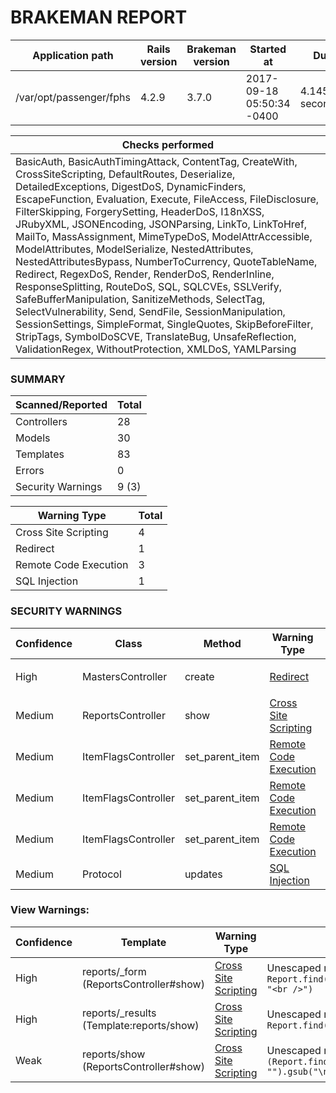 # BRAKEMAN REPORT

| Application path        | Rails version | Brakeman version | Started at                | Duration            |
|-------------------------|---------------|------------------|---------------------------|---------------------|
| /var/opt/passenger/fphs | 4.2.9         | 3.7.0            | 2017-09-18 05:50:34 -0400 | 4.145298097 seconds |

| Checks performed                                                                                                                                                                                                                                                                                                                                                                                                                                                                                                                                                                                                                                                                                                                                                                                                                                                                                                       |
|------------------------------------------------------------------------------------------------------------------------------------------------------------------------------------------------------------------------------------------------------------------------------------------------------------------------------------------------------------------------------------------------------------------------------------------------------------------------------------------------------------------------------------------------------------------------------------------------------------------------------------------------------------------------------------------------------------------------------------------------------------------------------------------------------------------------------------------------------------------------------------------------------------------------|
| BasicAuth, BasicAuthTimingAttack, ContentTag, CreateWith, CrossSiteScripting, DefaultRoutes, Deserialize, DetailedExceptions, DigestDoS, DynamicFinders, EscapeFunction, Evaluation, Execute, FileAccess, FileDisclosure, FilterSkipping, ForgerySetting, HeaderDoS, I18nXSS, JRubyXML, JSONEncoding, JSONParsing, LinkTo, LinkToHref, MailTo, MassAssignment, MimeTypeDoS, ModelAttrAccessible, ModelAttributes, ModelSerialize, NestedAttributes, NestedAttributesBypass, NumberToCurrency, QuoteTableName, Redirect, RegexDoS, Render, RenderDoS, RenderInline, ResponseSplitting, RouteDoS, SQL, SQLCVEs, SSLVerify, SafeBufferManipulation, SanitizeMethods, SelectTag, SelectVulnerability, Send, SendFile, SessionManipulation, SessionSettings, SimpleFormat, SingleQuotes, SkipBeforeFilter, StripTags, SymbolDoSCVE, TranslateBug, UnsafeReflection, ValidationRegex, WithoutProtection, XMLDoS, YAMLParsing |

### SUMMARY

| Scanned/Reported  | Total |
|-------------------|-------|
| Controllers       | 28    |
| Models            | 30    |
| Templates         | 83    |
| Errors            | 0     |
| Security Warnings | 9 (3) |

| Warning Type          | Total |
|-----------------------|-------|
| Cross Site Scripting  | 4     |
| Redirect              | 1     |
| Remote Code Execution | 3     |
| SQL Injection         | 1     |

### SECURITY WARNINGS

| Confidence | Class               | Method          | Warning Type                                                                                  | Message                                                                                                                                                                                                |
|------------|---------------------|-----------------|-----------------------------------------------------------------------------------------------|--------------------------------------------------------------------------------------------------------------------------------------------------------------------------------------------------------|
| High       | MastersController   | create          | [Redirect](http://brakemanscanner.org/docs/warning_types/redirect/)                           | Possible unprotected redirect near line 81: `redirect_to(Master.create_master_records(current_user), :notice => ("Created Master Record with MSID #{Master.create_master_records(current_user).id}"))` |
| Medium     | ReportsController   | show            | [Cross Site Scripting](http://brakemanscanner.org/docs/warning_types/cross_site_scripting/)   | Unescaped model attribute rendered inline near line 67: `render(text => "Generated SQL invalid.\n#{Report.find(params[:id].to_i).clean_sql}\n#{$!.to_s}", { :status => 400 })`                         |
| Medium     | ItemFlagsController | set_parent_item | [Remote Code Execution](http://brakemanscanner.org/docs/warning_types/remote_code_execution/) | Unsafe reflection method constantize called with model attribute near line 68: `ItemFlag.works_with(params[:item_controller].singularize.camelize).constantize`                                        |
| Medium     | ItemFlagsController | set_parent_item | [Remote Code Execution](http://brakemanscanner.org/docs/warning_types/remote_code_execution/) | Unsafe reflection method constantize called with model attribute near line 70: `ItemFlag.works_with(params[:item_controller].singularize.camelize).constantize`                                        |
| Medium     | ItemFlagsController | set_parent_item | [Remote Code Execution](http://brakemanscanner.org/docs/warning_types/remote_code_execution/) | Unsafe reflection method constantize called with model attribute near line 72: `"DynamicModel::#{ItemFlag.works_with(params[:item_controller].singularize.camelize)}".constantize`                     |
| Medium     | Protocol            | updates         | [SQL Injection](http://brakemanscanner.org/docs/warning_types/sql_injection/)                 | Possible SQL injection near line 11: `where("name = '#{"Updates".freeze}' AND (disabled IS NULL OR disabled = FALSE)")`                                                                                |

### View Warnings:

| Confidence | Template                                 | Warning Type                                                                               | Message                                                                                                          |
|------------|------------------------------------------|--------------------------------------------------------------------------------------------|------------------------------------------------------------------------------------------------------------------|
| High       | reports/_form (ReportsController#show)   | [Cross Site Scripting](http://brakemanscanner.org/docs/warning_types/cross_site_scripting) | Unescaped model attribute near line 2: `Report.find(params[:id].to_i).description.gsub("\n", "<br />")`          |
| High       | reports/_results (Template:reports/show) | [Cross Site Scripting](http://brakemanscanner.org/docs/warning_types/cross_site_scripting) | Unescaped model attribute near line 13: `Report.find(params[:id].to_i).clean_sql`                                |
| Weak       | reports/show (ReportsController#show)    | [Cross Site Scripting](http://brakemanscanner.org/docs/warning_types/cross_site_scripting) | Unescaped model attribute near line 21: `(Report.find(params[:id].to_i).description or "").gsub("\n", "<br />")` |

